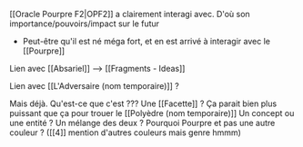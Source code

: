 [[Oracle Pourpre F2|OPF2]] a clairement interagi avec. D'où son importance/pouvoirs/impact sur le futur 
- Peut-être qu'il est né méga fort, et en est arrivé à interagir avec le [[Pourpre]]

Lien avec [[Absariel]] --> [[Fragments - Ideas]]


Lien avec [[L'Adversaire (nom temporaire)]] ?


Mais déjà. Qu'est-ce que c'est ???
Une [[Facette]] ? Ça parait bien plus puissant que ça pour trouer le [[Polyèdre (nom temporaire)]]
Un concept ou une entité ? Un mélange des deux ?
Pourquoi Pourpre et pas une autre couleur ? ([[4]] mention d'autres couleurs mais genre hmmm)